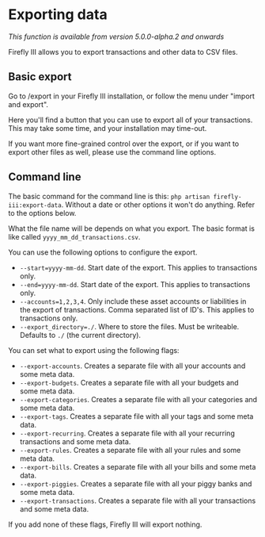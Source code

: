 # Exporting data

_This function is available from version 5.0.0-alpha.2 and onwards_

Firefly III allows you to export transactions and other data to CSV files.

## Basic export

Go to /export in your Firefly III installation, or follow the menu under "import and export".

Here you'll find a button that you can use to export all of your transactions. This may take some time, and your installation may time-out.

If you want more fine-grained control over the export, or if you want to export other files as well, please use the command line options.

## Command line

The basic command for the command line is this: `php artisan firefly-iii:export-data`. Without a date or other options it won't do anything. Refer to the options below.

What the file name will be depends on what you export. The basic format is like called `yyyy_mm_dd_transactions.csv`.

You can use the following options to configure the export.

* `--start=yyyy-mm-dd`. Start date of the export. This applies to transactions only.
* `--end=yyyy-mm-dd`. Start date of the export. This applies to transactions only.
* `--accounts=1,2,3,4`. Only include these asset accounts or liabilities in the export of transactions. Comma separated list of ID's. This applies to transactions only.
* `--export_directory=./`. Where to store the files. Must be writeable. Defaults to `./` \(the current directory\).

You can set what to export using the following flags:

* `--export-accounts`. Creates a separate file with all your accounts and some meta data.
* `--export-budgets`. Creates a separate file with all your budgets and some meta data.
* `--export-categories`. Creates a separate file with all your categories and some meta data.
* `--export-tags`. Creates a separate file with all your tags and some meta data.
* `--export-recurring`. Creates a separate file with all your recurring transactions and some meta data.
* `--export-rules`. Creates a separate file with all your rules and some meta data.
* `--export-bills`. Creates a separate file with all your bills and some meta data.
* `--export-piggies`. Creates a separate file with all your piggy banks and some meta data.
* `--export-transactions`. Creates a separate file with all your transactions and some meta data.

If you add none of these flags, Firefly III will export nothing.

